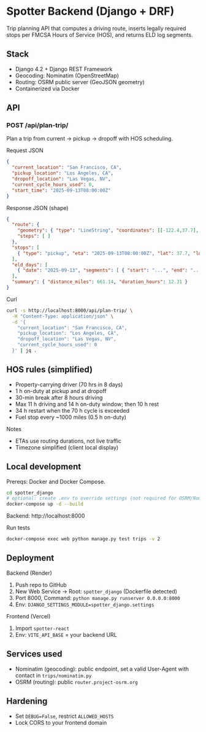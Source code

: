 # Spotter Backend (Django + DRF)

Trip planning API that computes a driving route, inserts legally required stops per FMCSA Hours of Service (HOS), and returns ELD log segments.

## Stack
- Django 4.2 + Django REST Framework
- Geocoding: Nominatim (OpenStreetMap)
- Routing: OSRM public server (GeoJSON geometry)
- Containerized via Docker

## API

### POST /api/plan-trip/
Plan a trip from current → pickup → dropoff with HOS scheduling.

Request JSON
```json
{
  "current_location": "San Francisco, CA",
  "pickup_location": "Los Angeles, CA",
  "dropoff_location": "Las Vegas, NV",
  "current_cycle_hours_used": 0,
  "start_time": "2025-09-13T08:00:00Z"
}
```

Response JSON (shape)
```json
{
  "route": {
    "geometry": { "type": "LineString", "coordinates": [[-122.4,37.7], ...] },
    "steps": [ ]
  },
  "stops": [
    { "type": "pickup", "eta": "2025-09-13T08:00:00Z", "lat": 37.7, "lon": -122.4, "duration_hours": 1.0 }
  ],
  "eld_days": [
    { "date": "2025-09-13", "segments": [ { "start": "...", "end": "...", "status": "ON", "note": "Pickup loading" } ] }
  ],
  "summary": { "distance_miles": 661.14, "duration_hours": 12.31 }
}
```

Curl
```bash
curl -s http://localhost:8000/api/plan-trip/ \
  -H "Content-Type: application/json" \
  -d '{
    "current_location": "San Francisco, CA",
    "pickup_location": "Los Angeles, CA",
    "dropoff_location": "Las Vegas, NV",
    "current_cycle_hours_used": 0
  }' | jq .
```

## HOS rules (simplified)
- Property-carrying driver (70 hrs in 8 days)
- 1 h on-duty at pickup and at dropoff
- 30-min break after 8 hours driving
- Max 11 h driving and 14 h on-duty window; then 10 h rest
- 34 h restart when the 70 h cycle is exceeded
- Fuel stop every ~1000 miles (0.5 h on-duty)

Notes
- ETAs use routing durations, not live traffic
- Timezone simplified (client local display)

## Local development

Prereqs: Docker and Docker Compose.

```bash
cd spotter_django
# optional: create .env to override settings (not required for OSRM/Nominatim)
docker-compose up -d --build
```

Backend: http://localhost:8000

Run tests
```bash
docker-compose exec web python manage.py test trips -v 2
```

## Deployment

Backend (Render)
1. Push repo to GitHub
2. New Web Service → Root: `spotter_django` (Dockerfile detected)
3. Port 8000, Command: `python manage.py runserver 0.0.0.0:8000`
4. Env: `DJANGO_SETTINGS_MODULE=spotter_django.settings`

Frontend (Vercel)
1. Import `spotter-react`
2. Env: `VITE_API_BASE` = your backend URL

## Services used
- Nominatim (geocoding): public endpoint, set a valid User-Agent with contact in `trips/nominatim.py`
- OSRM (routing): public `router.project-osrm.org`

## Hardening
- Set `DEBUG=False`, restrict `ALLOWED_HOSTS`
- Lock CORS to your frontend domain
